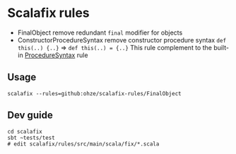 # Scalafix rules
+ FinalObject
remove redundant `final` modifier for objects
+ ConstructorProcedureSyntax
remove constructor procedure syntax `def this(..) {..}` => `def this(..) = {..}`
This rule complement to the built-in [ProcedureSyntax](https://github.com/scalacenter/scalafix/blob/master/scalafix-rules/src/main/scala/scalafix/internal/rule/ProcedureSyntax.scala) rule

## Usage
```
scalafix --rules=github:ohze/scalafix-rules/FinalObject
```

## Dev guide
```
cd scalafix
sbt ~tests/test
# edit scalafix/rules/src/main/scala/fix/*.scala
```
